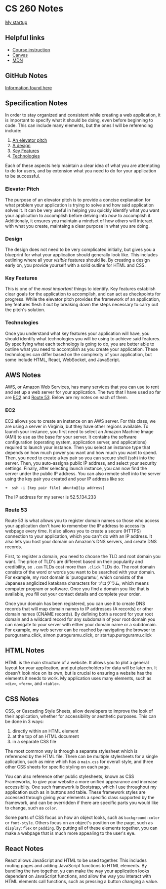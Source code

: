 # CS 260 Notes

[My startup](https://simon.cs260.click)

## Helpful links

- [Course instruction](https://github.com/webprogramming260)
- [Canvas](https://byu.instructure.com)
- [MDN](https://developer.mozilla.org)

## GitHub Notes

[Information found here](notes.md)

## Specification Notes
In order to stay organized and consistent while creating a web application, it is important to specify what it should be doing, even before beginning to code. This can include many elements, but the ones I will be referencing include:

1. [An elevator pitch](#elevator-pitch)
2. [A design](#design)
3. [Key Features](#key-features)
4. [Technologies](#technologies)

Each of these aspects help maintain a clear idea of what you are attempting to do for users, and by extension what you need to do for your application to be successful.

### Elevator Pitch
The purpose of an elevator pitch is to provide a concise explanation for what problem your application is trying to solve and how said application solves it. It can be very useful in helping you quickly identify what you want your application to accomplish before delving into _how_ to accomplish it. Additionaly, it ensures you maintain a mindset of how _others_ will interact with what you create, maintaing a clear purpose in what you are doing. 

### Design
The design does not need to be very complicated initially, but gives you a blueprint for what your application should generally look like. This includes outlining where all your _visible_ features should lie. By creating a design early on, you provide yourself with a solid outline for HTML and CSS.

### Key Features
This is one of the _most important_ things to identify. Key features establish clear goals for the application to accomplish, and can act as checkpoints for progress. While the elevator pitch provides the framework of an application, key features flesh it out by breaking down the steps necessary to carry out the pitch's solution. 

### Technologies
Once you understand what key features your application will have, you should identify what technologies you will be using to achieve said features. By specifying what each technology is going to do, you are better able to outline what you need to accomplish as you create your application. These technologies can differ based on the complexity of your application, but some include HTML, React, WebSocket, and JavaScript.

## AWS Notes
AWS, or Amazon Web Services, has many services that you can use to rent and set up a web server for your application. The two that I have used so far are [EC2](#ec2) and [Route 53](#route-53). Below are my notes on each of them.

### EC2
EC2 allows you to create an instance on an AWS server. For this class, we are using a server in Virginia, but they have other regions available. To launch your instance, you first need to select an Amazon Machine Image (AMI) to use as the base for your server. It contains the software configuration (operating system, application server, and applications) required to
launch your instance. Then you select an instance type that depends on how much power you want and how much you want to spend. Then, you need to create a key pair so you can secure shell (ssh) into the server. Then, you auto-assigna public IP address, and select your security settings. Finally, after selecting launch instance, you can now find the server under the public IP address. You can also remote shell into the server using the key pair you created and your IP address like so:

```
➜  ssh -i [key pair file] ubuntu@[ip address]
```

The IP address for my server is 52.5.134.233

### Route 53
Route 53 is what allows you to register domain names so those who access your application don't have to remember the IP address to access its webpage every time. It also allows you to create a secure (HTTPS) connection to your application, which you can't do with an IP address. It also lets you host your domain on Amazon's DNS servers, and create DNS records. 

First, to register a domain, you need to choose the TLD and root domain you want. The price of TLD's are different based on their popularity and credibility, so `.com` TLDs cost more than `.click` TLDs do. The root domain consists of the word or words you want to be searched with your domain. For example, my root domain is 'puroguramu', which consists of the Japanese anglicized katakana characters for プログラム, which means computer program or software. Once you find a domain you like that is available, you fill out your contact details and complete your order. 

Once your domain has been registered, you can use it to create DNS records that will map domain names to IP addresses (A records) or other domain names (CNAME records). By defining both a record for your root domain and a wildcard record for any subdomain of your root domain you can navigate to your server with either your domain name or a subdomain. For example, my web server can be reached by navigating the browser to puroguramu.click, simon.puroguramu.click, or startup.puroguramu.click

## HTML Notes

HTML is the main structure of a website. It allows you to plot a general layout for your application, and put placeholders for data will be later on. It doesn't look nice on its own, but is crucial to ensuring a website has the elements it needs to work. My application uses many elements, such as `<div>`, `<form>`, and `<table>`.

## CSS Notes
CSS, or Cascading Style Sheets, allow developers to improve the look of their application, whether for accessibility or aesthetic purposes. This can be done in 3 ways:

1. directly within an HTML element
2. at the top of an HTML document
3. in a separate CSS file

The most common way is through a separate stylesheet which is referenced by the HTML file. There can be multiple stylesheets for a single aplication, such as mine which has a `main.css` for overall style, and three other CSS sheets for specific styling on each page.

You can also reference other public stylesheets, known as CSS Frameworks, to give your website a more unified appearance and increase accessibilty. One such framework is Bootstrap, which I use throughout my application such as in buttons and table. These framework styles are accessed through giving your elements a specific class supported by the framework, and can be overridden if there are specific parts you would like to change, such as `color`.

Some parts of CSS focus on how an object looks, such as `background-color` or `font-style`. Others focus on an object's position on the page, such as `display:flex` or `padding`. By putting all of these elements together, you can make a webpage that is much more appealing to the user's eye.

## React Notes
React allows JavaScript and HTML to be used together. This includes routing pages and adding JavaScript functions to HTML elements. By bundling the two together, yu can make the way your application looks dependent on JavaScript functions, and allow the way you interact with HTML elements call functions, such as pressing a button changing a value. 